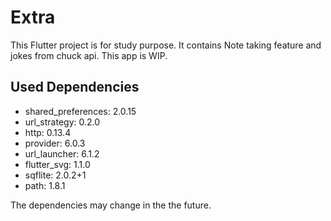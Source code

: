 # Extra

This Flutter project is for study purpose. It contains Note taking feature and jokes from chuck api. This app is WIP.

## Used Dependencies

- shared_preferences: 2.0.15
- url_strategy: 0.2.0
- http: 0.13.4
- provider: 6.0.3
- url_launcher: 6.1.2
- flutter_svg: 1.1.0
- sqflite: 2.0.2+1
- path: 1.8.1

The dependencies may change in the the future.
